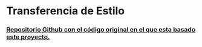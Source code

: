 # Transferencia de Estilo 

### [Repositorio Github con el código original en el que esta basado este proyecto.](https://github.com/gsurma/style_transfer) 
